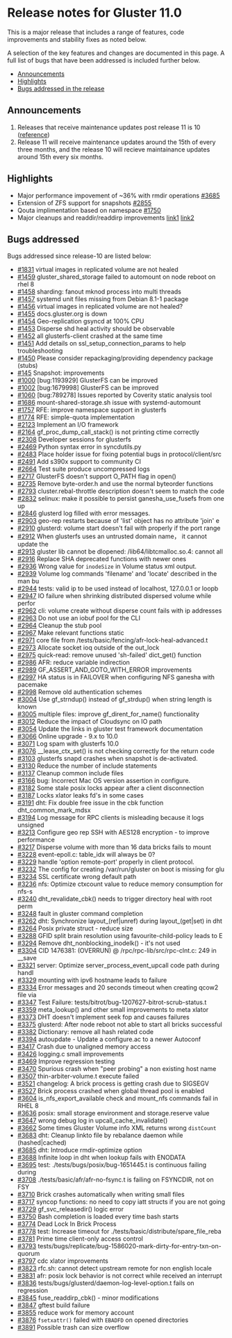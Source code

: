 # Release notes for Gluster 11.0

This is a major release that includes a range of features, code improvements and stability fixes as noted below.

A selection of the key features and changes are documented in this page.
A full list of bugs that have been addressed is included further below.

- [Announcements](#announcements)
- [Highlights](#highlights)
- [Bugs addressed in the release](#bugs-addressed)

## Announcements

1. Releases that receive maintenance updates post release 11 is 10
([reference](https://www.gluster.org/release-schedule/))
2. Release 11 will receive maintenance updates around the 15th of every three months, and the release 10 will recieve maintainance updates around 15th every six months.




## Highlights
- Major performance impovement of ~36% with rmdir operations [#3685](https://github.com/gluster/glusterfs/issues/3685)
-  Extension of ZFS support for snapshots [#2855](https://github.com/gluster/glusterfs/pull/2855)
- Qouta implimentation based on namespace [#1750](https://github.com/gluster/glusterfs/pull/1750)
- Major cleanups and readdir/readdirp improvements [link1](https://github.com/gluster/glusterfs/issues/3023#issuecomment-1011924449) [link2](https://github.com/gluster/glusterfs/issues/3023#issuecomment-1011924449)


## Bugs addressed

Bugs addressed since release-10 are listed below:

- [#1831](https://github.com/gluster/glusterfs/issues/1831) virtual images in replicated volume are not healed
- [#1459](https://github.com/gluster/glusterfs/issues/1459) gluster_shared_storage failed to automount on node reboot on rhel 8
- [#1458](https://github.com/gluster/glusterfs/issues/1458) sharding: fanout mknod process into multi threads
- [#1457](https://github.com/gluster/glusterfs/issues/1457) systemd unit files missing from Debian 8.1-1 package
- [#1456](https://github.com/gluster/glusterfs/issues/1456) virtual images in replicated volume are not healed?
- [#1455](https://github.com/gluster/glusterfs/issues/1455) docs.gluster.org is down
- [#1454](https://github.com/gluster/glusterfs/issues/1454) Geo-replication gsyncd at 100% CPU
- [#1453](https://github.com/gluster/glusterfs/issues/1453) Disperse shd heal activity should be observable
- [#1452](https://github.com/gluster/glusterfs/issues/1452) all glusterfs-client crashed at the same time
- [#1451](https://github.com/gluster/glusterfs/issues/1451) Add details on ssl_setup_connection_params to help troubleshooting
- [#1450](https://github.com/gluster/glusterfs/issues/1450) Please consider repackaging/providing dependency package (stubs)
- [#145](https://github.com/gluster/glusterfs/issues/145)  Snapshot: improvements
- [#1000](https://github.com/gluster/glusterfs/issues/1000) [bug:1193929] GlusterFS can be improved
- [#1002](https://github.com/gluster/glusterfs/issues/1002) [bug:1679998] GlusterFS can be improved
- [#1060](https://github.com/gluster/glusterfs/issues/1060) [bug:789278] Issues reported by Coverity static analysis tool
- [#1686](https://github.com/gluster/glusterfs/issues/1686) mount-shared-storage.sh issue with systemd-automount
- [#1757](https://github.com/gluster/glusterfs/issues/1757) RFE: improve namespace support in glusterfs
- [#1774](https://github.com/gluster/glusterfs/issues/1774) RFE: simple-quota implementation
- [#2123](https://github.com/gluster/glusterfs/issues/2123) Implement an I/O framework
- [#2164](https://github.com/gluster/glusterfs/issues/2164) gf_proc_dump_call_stack() is not printing ctime correctly
- [#2308](https://github.com/gluster/glusterfs/issues/2308) Developer sessions for glusterfs
- [#2469](https://github.com/gluster/glusterfs/issues/2469) Python syntax error in syncdutils.py
- [#2483](https://github.com/gluster/glusterfs/issues/2483) Place holder issue for fixing potential bugs in protocol/client/src
- [#2491](https://github.com/gluster/glusterfs/issues/2491) Add s390x support to community CI
- [#2664](https://github.com/gluster/glusterfs/issues/2664) Test suite produce uncompressed logs
- [#2717](https://github.com/gluster/glusterfs/issues/2717) GlusterFS doesn't support O_PATH flag in open()
- [#2735](https://github.com/gluster/glusterfs/issues/2735) Remove byte-order.h and use the normal byteorder functions
- [#2793](https://github.com/gluster/glusterfs/issues/2793) cluster.rebal-throttle description doesn't seem to match the code
- [#2832](https://github.com/gluster/glusterfs/issues/2832) selinux: make it possible to persist ganesha_use_fusefs from one up
- [#2846](https://github.com/gluster/glusterfs/issues/2846) glusterd log filled with error messages.
- [#2903](https://github.com/gluster/glusterfs/issues/2903) geo-rep restarts because of 'list' object has no attribute 'join' e
- [#2910](https://github.com/gluster/glusterfs/issues/2910) glusterd: volume start doesn't fail with properly if the port range
- [#2912](https://github.com/gluster/glusterfs/issues/2912) When glusterfs uses an untrusted domain name， it cannot update the
- [#2913](https://github.com/gluster/glusterfs/issues/2913) gluster lib cannot be dlopened: /lib64/libtcmalloc.so.4: cannot all
- [#2916](https://github.com/gluster/glusterfs/issues/2916) Replace SHA deprecated functions with newer ones
- [#2936](https://github.com/gluster/glusterfs/issues/2936) Wrong value for `inodeSize` in Volume status xml output.
- [#2939](https://github.com/gluster/glusterfs/issues/2939) Volume log commands 'filename' and 'locate' described in the man bu
- [#2944](https://github.com/gluster/glusterfs/issues/2944) tests: valid ip to be used instead of localhost, 127.0.0.1 or loopb
- [#2947](https://github.com/gluster/glusterfs/issues/2947) IO failure when shrinking distributed dispersed volume while perfor
- [#2962](https://github.com/gluster/glusterfs/issues/2962) cli: volume create without disperse count fails with ip addresses
- [#2963](https://github.com/gluster/glusterfs/issues/2963) Do not use an iobuf pool for the CLI
- [#2964](https://github.com/gluster/glusterfs/issues/2964) Cleanup the stub pool
- [#2967](https://github.com/gluster/glusterfs/issues/2967) Make relevant functions static
- [#2971](https://github.com/gluster/glusterfs/issues/2971) core file from /tests/basic/fencing/afr-lock-heal-advanced.t
- [#2973](https://github.com/gluster/glusterfs/issues/2973) Allocate socket ioq outside of the out_lock
- [#2975](https://github.com/gluster/glusterfs/issues/2975) quick-read: remove unused 'sh-failed' dict_get() function
- [#2986](https://github.com/gluster/glusterfs/issues/2986) AFR: reduce variable indirection
- [#2989](https://github.com/gluster/glusterfs/issues/2989) GF_ASSERT_AND_GOTO_WITH_ERROR improvements
- [#2997](https://github.com/gluster/glusterfs/issues/2997) HA status is in FAILOVER when configuring NFS ganesha with pacemake
- [#2998](https://github.com/gluster/glusterfs/issues/2998) Remove old authentication schemes
- [#3004](https://github.com/gluster/glusterfs/issues/3004) Use gf_strndup() instead of gf_strdup() when string length is known
- [#3005](https://github.com/gluster/glusterfs/issues/3005) multiple files: improve gf_dirent_for_name() functionality
- [#3012](https://github.com/gluster/glusterfs/issues/3012) Reduce the impact of Cloudsync on IO path
- [#3054](https://github.com/gluster/glusterfs/issues/3054) Update the links in gluster test framework documentation
- [#3066](https://github.com/gluster/glusterfs/issues/3066) Online upgrade - 9.x to 10.0
- [#3071](https://github.com/gluster/glusterfs/issues/3071) Log spam with glusterfs 10.0
- [#3076](https://github.com/gluster/glusterfs/issues/3076) __lease_ctx_set() is not checking correctly for the return code
- [#3103](https://github.com/gluster/glusterfs/issues/3103) glusterfs snapd crashes when snapshot is de-activated.
- [#3130](https://github.com/gluster/glusterfs/issues/3130) Reduce the number of include statements
- [#3137](https://github.com/gluster/glusterfs/issues/3137) Cleanup common include files
- [#3166](https://github.com/gluster/glusterfs/issues/3166) bug: Incorrect Mac OS version assertion in configure.
- [#3182](https://github.com/gluster/glusterfs/issues/3182) Some stale posix locks appear after a client disconnection
- [#3187](https://github.com/gluster/glusterfs/issues/3187) Locks xlator leaks fd's in some cases
- [#3191](https://github.com/gluster/glusterfs/issues/3191) dht: Fix double free issue in the cbk function dht_common_mark_mdsx
- [#3194](https://github.com/gluster/glusterfs/issues/3194) Log message for RPC clients is misleading because it logs unsigned
- [#3213](https://github.com/gluster/glusterfs/issues/3213) Configure geo rep SSH with AES128 encryption - to improve performance
- [#3217](https://github.com/gluster/glusterfs/issues/3217) Disperse volume with more than 16 data bricks fails to mount
- [#3228](https://github.com/gluster/glusterfs/issues/3228) event-epoll.c: table_idx will always be 0?
- [#3229](https://github.com/gluster/glusterfs/issues/3229) handle 'option remote-port' properly in client protocol.
- [#3232](https://github.com/gluster/glusterfs/issues/3232) The config for creating /var/run/gluster on boot is missing for glu
- [#3234](https://github.com/gluster/glusterfs/issues/3234) SSL certificate wrong default path
- [#3236](https://github.com/gluster/glusterfs/issues/3236) nfs: Optimize ctxcount value to reduce memory consumption for nfs-s
- [#3240](https://github.com/gluster/glusterfs/issues/3240) dht_revalidate_cbk() needs to trigger directory heal with root perm
- [#3248](https://github.com/gluster/glusterfs/issues/3248) fault in gluster command completion
- [#3262](https://github.com/gluster/glusterfs/issues/3262) dht: Synchronize layout_(ref|unref) during layout_(get|set) in dht
- [#3264](https://github.com/gluster/glusterfs/issues/3264) Posix private struct - reduce size
- [#3288](https://github.com/gluster/glusterfs/issues/3288) GFID split brain resolution using favourite-child-policy leads to E
- [#3294](https://github.com/gluster/glusterfs/issues/3294) Remove dht_nonblocking_inodelk() - it's not used
- [#3304](https://github.com/gluster/glusterfs/issues/3304) CID 1476381: (OVERRUN) @ /rpc/rpc-lib/src/rpc-clnt.c: 249 in __save
- [#3321](https://github.com/gluster/glusterfs/issues/3321) server: Optimize server_process_event_upcall code path during handl
- [#3329](https://github.com/gluster/glusterfs/issues/3329) mounting with ipv6 hostname leads to failure
- [#3334](https://github.com/gluster/glusterfs/issues/3334) Error messages and 20 seconds timeout when creating qcow2 file via
- [#3347](https://github.com/gluster/glusterfs/issues/3347) Test Failure: tests/bitrot/bug-1207627-bitrot-scrub-status.t
- [#3359](https://github.com/gluster/glusterfs/issues/3359) meta_lookup() and other small improvements to meta xlator
- [#3373](https://github.com/gluster/glusterfs/issues/3373) DHT doesn't implement seek fop and causes failures
- [#3375](https://github.com/gluster/glusterfs/issues/3375) glusterd: After node reboot not able to start all bricks successful
- [#3382](https://github.com/gluster/glusterfs/issues/3382) Dictionary: remove all hash related code
- [#3394](https://github.com/gluster/glusterfs/issues/3394) autoupdate - Update a configure.ac to a newer Autoconf
- [#3417](https://github.com/gluster/glusterfs/issues/3417) Crash due to unaligned memory access
- [#3426](https://github.com/gluster/glusterfs/issues/3426) logging.c small improvements
- [#3469](https://github.com/gluster/glusterfs/issues/3469) Improve regression testing
- [#3470](https://github.com/gluster/glusterfs/issues/3470) Spurious crash when "peer probing" a non existing host name
- [#3507](https://github.com/gluster/glusterfs/issues/3507) thin-arbiter-volume.t execute failed
- [#3521](https://github.com/gluster/glusterfs/issues/3521) changelog: A brick process is getting crash due to SIGSEGV
- [#3527](https://github.com/gluster/glusterfs/issues/3527) Brick process crashed when global thread pool is enabled
- [#3604](https://github.com/gluster/glusterfs/issues/3604) is_nfs_export_available check and mount_nfs commands fail in RHEL 8
- [#3636](https://github.com/gluster/glusterfs/issues/3636) posix: small storage environment and storage.reserve value
- [#3647](https://github.com/gluster/glusterfs/issues/3647) wrong debug log in upcall_cache_invalidate()
- [#3662](https://github.com/gluster/glusterfs/issues/3662) Some times Gluster Volume info XML returns wrong `distCount`
- [#3683](https://github.com/gluster/glusterfs/issues/3683) dht: Cleanup linkto file by rebalance daemon while (hashed|cached)
- [#3685](https://github.com/gluster/glusterfs/issues/3685) dht: Introduce rmdir-optimize option
- [#3688](https://github.com/gluster/glusterfs/issues/3688) Infinite loop in dht when lookup fails with ENODATA
- [#3695](https://github.com/gluster/glusterfs/issues/3695) test: ./tests/bugs/posix/bug-1651445.t is continuous failing during
- [#3708](https://github.com/gluster/glusterfs/issues/3708) ./tests/basic/afr/afr-no-fsync.t is failing on FSYNCDIR, not on FSY
- [#3710](https://github.com/gluster/glusterfs/issues/3710) Brick crashes automatically when writing small files
- [#3717](https://github.com/gluster/glusterfs/issues/3717) syncop functions: no need to copy iatt structs if you are not going
- [#3729](https://github.com/gluster/glusterfs/issues/3729) gf_svc_releasedir() logic error
- [#3750](https://github.com/gluster/glusterfs/issues/3750) Bash completion is loaded every time bash starts
- [#3774](https://github.com/gluster/glusterfs/issues/3774) Dead Lock In Brick Process
- [#3778](https://github.com/gluster/glusterfs/issues/3778) test: Increase timeout for ./tests/basic/distribute/spare_file_reba
- [#3781](https://github.com/gluster/glusterfs/issues/3781) Prime time client-only access control
- [#3793](https://github.com/gluster/glusterfs/issues/3793) tests/bugs/replicate/bug-1586020-mark-dirty-for-entry-txn-on-quorum
- [#3797](https://github.com/gluster/glusterfs/issues/3797) cdc xlator improvements
- [#3823](https://github.com/gluster/glusterfs/issues/3823) rfc.sh: cannot detect upstream remote for non english locale
- [#3831](https://github.com/gluster/glusterfs/issues/3831) afr: posix lock behavior is not correct while received an interrupt
- [#3836](https://github.com/gluster/glusterfs/issues/3836) tests/bugs/glusterd/daemon-log-level-option.t fails on regression
- [#3845](https://github.com/gluster/glusterfs/issues/3845) fuse_readdirp_cbk() - minor modifications
- [#3847](https://github.com/gluster/glusterfs/issues/3847) gftest build failure
- [#3855](https://github.com/gluster/glusterfs/issues/3855) reduce work for memory account
- [#3876](https://github.com/gluster/glusterfs/issues/3876) `fsetxattr()` failed with `EBADFD` on opened directories
- [#3891](https://github.com/gluster/glusterfs/issues/3891) Possible trash can size overflow
